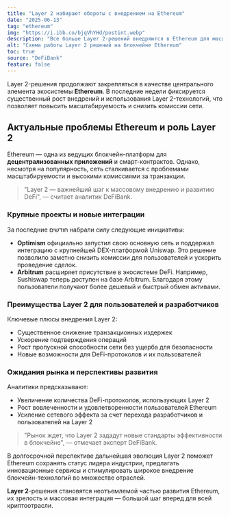 ```yaml
---
title: "Layer 2 набирают обороты с внедрением на Ethereum"
date: "2025-06-13"
tag: "ethereum"
img: "https://i.ibb.co/bjqVhYHd/postint.webp"
description: "Все больше Layer 2-решений внедряются в Ethereum для масштабирования и удешевления транзакций"
alt: "Схема работы Layer 2 решений на блокчейне Ethereum"
toc: true
source: "DeFiBank"
feature: false
---
```


Layer 2-решения продолжают закрепляться в качестве центрального элемента экосистемы **Ethereum**. В последние недели фиксируется существенный рост внедрений и использования Layer 2-технологий, что позволяет повысить масштабируемость и снизить комиссии сети.

## Актуальные проблемы Ethereum и роль Layer 2

Ethereum — одна из ведущих блокчейн-платформ для **децентрализованных приложений** и смарт-контрактов. Однако, несмотря на популярность, сеть сталкивается с проблемами масштабируемости и высокими комиссиями за транзакции.

> "Layer 2 — важнейший шаг к массовому внедрению и развитию DeFi", — считает аналитик DeFiBank.

### Крупные проекты и новые интеграции

За последние חודשים набрали силу следующие инициативы:
- **Optimism** официально запустил свою основную сеть и поддержал интеграцию с крупнейшей DEX-платформой Uniswap. Это решение позволило заметно снизить комиссии для пользователей и ускорить проведение сделок.
- **Arbitrum** расширяет присутствие в экосистеме DeFi. Например, Sushiswap теперь доступен на базе Arbitrum. Благодаря этому пользователи получают более дешевый и быстрый обмен активами.

### Преимущества Layer 2 для пользователей и разработчиков

Ключевые плюсы внедрения Layer 2:
- Существенное снижение транзакционных издержек
- Ускорение подтверждения операций
- Рост пропускной способности сети без ущерба для безопасности
- Новые возможности для DeFi-протоколов и их пользователей

### Ожидания рынка и перспективы развития

Аналитики предсказывают:
- Увеличение количества DeFi-протоколов, использующих Layer 2
- Рост вовлеченности и удовлетворенности пользователей Ethereum
- Усиление сетевого эффекта за счет перехода разработчиков и пользователей на Layer 2

> "Рынок ждет, что Layer 2 зададут новые стандарты эффективности в блокчейне", — отмечает эксперт DeFiBank.

В долгосрочной перспективе дальнейшая эволюция Layer 2 поможет Ethereum сохранять статус лидера индустрии, предлагать инновационные сервисы и стимулировать широкое внедрение блокчейн-технологий во множестве отраслей.

**Layer 2**-решения становятся неотъемлемой частью развития Ethereum, их зрелость и массовая интеграция — большой шаг вперед для всей криптоотрасли.